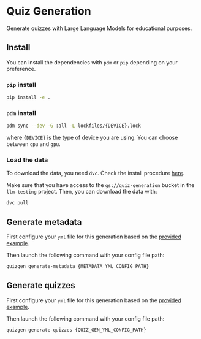 # Quiz Generation

Generate quizzes with Large Language Models for educational purposes.

## Install

You can install the dependencies with `pdm` or `pip` depending on your preference.

### `pip` install

```bash
pip install -e .
```

### `pdm` install

```bash
pdm sync --dev -G :all -L lockfiles/{DEVICE}.lock
```

where `{DEVICE}` is the type of device you are using. You can choose between `cpu` and `gpu`.

### Load the data

To download the data, you need `dvc`. Check the install procedure [here](https://dvc.org/doc/install). 

Make sure that you have access to the `gs://quiz-generation` bucket in the `llm-testing` project. Then, you can download the data with:

```bash
dvc pull
```

## Generate metadata

First configure your `yml` file for this generation based on the [provided example](configs/zephyr_fr/metadata_generation.yml).

Then launch the following command with your config file path:

```bash
quizgen generate-metadata {METADATA_YML_CONFIG_PATH}
```

## Generate quizzes

First configure your `yml` file for this generation based on the [provided example](configs/zephyr_fr/quiz_generation.yml).

Then launch the following command with your config file path:

```bash
quizgen generate-quizzes {QUIZ_GEN_YML_CONFIG_PATH}
```
